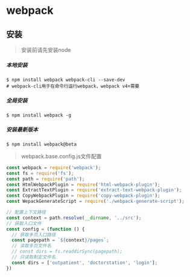 # webpack

## 安装

> 安装前请先安装node

##### 本地安装

```
$ npm install webpack webpack-cli --save-dev
# webpack-cli用于在命令行运行webpack，webpack v4+需要
```

##### 全局安装

```
$ npm install webpack -g
```

##### 安装最新版本

```
$ npm install webpack@beta
```



> webpack.base.config.js文件配置

```js
const webpack = require('webpack');
const fs = require('fs');
const path = require('path');
const HtmlWebpackPlugin = require('html-webpack-plugin');
const ExtractTextPlugin = require('extract-text-webpack-plugin');
const CopyWebpackPlugin = require('copy-webpack-plugin');
const WepackGenerateScript = require('./webpack-generate-script');

// 配置上下文路径
const context = path.resolve(__dirname, '../src');
// 获取入口文件
const config = (function () {
  // 获取多页入口路径
  const pagepath = `${context}/pages`;
  // 读取多页文件名
  // const dirs = fs.readdirSync(pagepath);
  // 只读取制定文件名
  const dirs = ['outpatient', 'doctorstation', 'login'];
})

```

